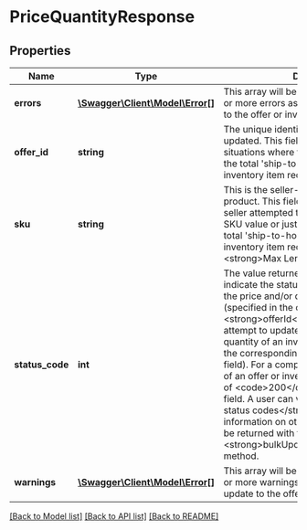 # PriceQuantityResponse

## Properties
Name | Type | Description | Notes
------------ | ------------- | ------------- | -------------
**errors** | [**\Swagger\Client\Model\Error[]**](Error.md) | This array will be returned if there were one or more errors associated with the update to the offer or inventory item record. | [optional] 
**offer_id** | **string** | The unique identifier of the offer that was updated. This field will not be returned in situations where the seller is only updating the total &#x27;ship-to-home&#x27; quantity of an inventory item record. | [optional] 
**sku** | **string** | This is the seller-defined SKU value of the product. This field is returned whether the seller attempted to update an offer with the SKU value or just attempted to update the total &#x27;ship-to-home&#x27; quantity of an inventory item record.&lt;br&gt;&lt;br&gt;&lt;strong&gt;Max Length&lt;/strong&gt;: 50&lt;br&gt; | [optional] 
**status_code** | **int** | The value returned in this container will indicate the status of the attempt to update the price and/or quantity of the offer (specified in the corresponding &lt;strong&gt;offerId&lt;/strong&gt; field) or the attempt to update the total &#x27;ship-to-home&#x27; quantity of an inventory item (specified in the corresponding &lt;strong&gt;sku&lt;/strong&gt; field). For a completely successful update of an offer or inventory item record, a value of &lt;code&gt;200&lt;/code&gt; will appear in this field.  A user can view the &lt;strong&gt;HTTP status codes&lt;/strong&gt; section for information on other status codes that may be returned with the &lt;strong&gt;bulkUpdatePriceQuantity&lt;/strong&gt; method. | [optional] 
**warnings** | [**\Swagger\Client\Model\Error[]**](Error.md) | This array will be returned if there were one or more warnings associated with the update to the offer or inventory item record. | [optional] 

[[Back to Model list]](../../README.md#documentation-for-models) [[Back to API list]](../../README.md#documentation-for-api-endpoints) [[Back to README]](../../README.md)

